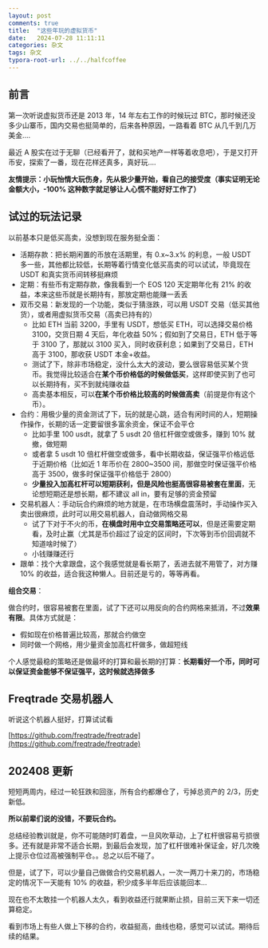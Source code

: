 ```yaml
---
layout: post
comments: true
title:  "这些年玩的虚拟货币"
date:   2024-07-28 11:11:11
categories: 杂文
tags: 杂文
typora-root-url: ../../halfcoffee
---
```




## 前言

第一次听说虚拟货币还是 2013 年，14 年左右工作的时候玩过 BTC，那时候还没多少山寨币，国内交易也挺简单的，后来各种原因，一路看着 BTC 从几千到几万美金....

最近 A 股实在过于无聊（已经看开了，就和买地产一样等着收息吧），于是又打开币安，探索了一番，现在花样还真多，真好玩....

**友情提示：小玩怡情大玩伤身，先从极少量开始，看自己的接受度（事实证明无论金额大小，-100% 这种数字就足够让人心慌不能好好工作了）**



## 试过的玩法记录

以前基本只是低买高卖，没想到现在服务挺全面：

- 活期存款：把长期闲置的币放在活期里，有 0.x~3.x% 的利息，一般 USDT 多一些，其他都比较低，长期等着行情变化低买高卖的可以试试，毕竟现在 USDT 和真实货币间转移挺麻烦
- 定期：有些币有定期存款，像我看到一个 EOS 120 天定期年化有 21% 的收益，本来这些币就是长期持有，那放定期也能赚一丢丢
- 双币交易：新发现的一个功能，类似于猜涨跌，可以用 USDT 交易（低买其他货），或者用虚拟货币交易（高卖已持有的）
  - 比如 ETH 当前 3200，手里有 USDT，想低买 ETH，可以选择交易价格 3100，交货日期 4 天后，年化收益 50%；假如到了交易日，ETH 低于等于 3100 了，那就以 3100 买入，同时收获利息；如果到了交易日，ETH 高于 3100，那收获 USDT 本金+收益。
  - 测试了下，除非市场稳定，没什么太大的波动，要么很容易低买某个货币。我觉得比较适合在**某个币价格低的时候做低买**，这样即使买到了也可以长期持有，买不到就纯赚收益
  - 高卖基本相反，可以**在某个币价格比较高的时候做高卖**（前提是你有这个币）。
- 合约：用极少量的资金测试了下，玩的就是心跳，适合有闲时间的人，短期操作操作，长期的话一定要留很多富余资金，保证不会平仓
  - 比如手里 100 usdt，就拿了 5 usdt 20 倍杠杆做空或做多，赚到 10% 就撤，做短期
  - 或者拿 5 usdt 10 倍杠杆做空或做多，看中长期收益，保证强平价格远低于近期价格（比如近 1 年币价在 2800~3500 间，那做空时保证强平价格高于 3500，做多时保证强平价格低于 2800）
  - **少量投入加高杠杆可以短期获利，但是风险也挺高很容易被套在里面**，无论想短期还是想长期，都不建议 all in，要有足够的资金预留
- 交易机器人：手动玩合约麻烦的地方就是，在市场横盘震荡时，手动操作买入卖出很麻烦，此时可以用交易机器人，自动做网格交易
  - 试了下对于不火的币，**在横盘时用中立交易策略还可以**，但是还需要定期看，及时止赢（尤其是币价超过了设定的区间时，下次等到币价回调就不知道啥时候了）
  - 小钱赚赚还行
- 跟单：找个大拿跟盘，这个我感觉就是看长期了，丢进去就不用管了，对方赚 10% 的收益，适合我这种懒人。目前还是亏的，等等再看。



**组合交易**：

做合约时，很容易被套在里面，试了下还可以用反向的合约网格来抵消，不过**效果有限**。具体方式就是：

- 假如现在价格普遍比较高，那就合约做空
- 同时做一个网格，用少量资金加高杠杆做多，做超短线

个人感觉最稳的策略还是做最坏的打算和最长期的打算：**长期看好一个币，同时可以保证资金能够不保证强平，这时候就选择做多**



## Freqtrade 交易机器人

听说这个机器人挺好，打算试试看

[https://github.com/freqtrade/freqtrade](https://github.com/freqtrade/freqtrade)



## 202408 更新

短短两周内，经过一轮狂跌和回涨，所有合约都爆仓了，亏掉总资产的 2/3，历史新低。

**所以前辈们说的没错，不要玩合约。**

总结经验教训就是，你不可能随时盯着盘，一旦风吹草动，上了杠杆很容易亏损很多。还有就是非常不适合长期，到最后会发现，加了杠杆很难补保证金，好几次晚上提示仓位过高被强制平仓。。总之以后不碰了。



但是，试了下，可以少量自己做做合约交易机器人，一次一两刀十来刀的，市场稳定的情况下一天能有 10% 的收益，积少成多半年后应该能回本...

现在也不太敢挂一个机器人太久，看到收益还行就果断止损，目前三天下来一切还算稳定。

看到市场上有些人做上下移的合约，收益挺高，曲线也稳，感觉可以试试。期待后续的结果。

